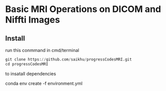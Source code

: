 # Basic MRI Operations on DICOM and Niffti Images

## Install
run this conmmand in cmd/terminal

```python
git clone https://github.com/saikhu/progressCodesMRI.git
cd progressCodesMRI
```
to insatall dependencies 

conda env create -f environment.yml 
